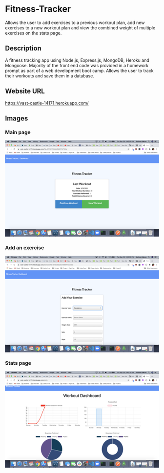 # Fitness-Tracker

Allows the user to add exercises to a previous workout plan, add new exercises to a new workout plan and view the combined weight of multiple exercises on the stats page.

## Description

A fitness tracking app using Node.js, Express.js, MongoDB, Heroku and Mongoose. Majority of the front end code was provided in a homework prompt as part of a web development boot camp. Allows the user to track their workouts and save them in a database.

## Website URL

https://vast-castle-14171.herokuapp.com/

## Images

### Main page

![alt text](/public/images/pic1.png)

### Add an exercise

![alt text](/public/images/pic2.png)

### Stats page

![alt text](/public/images/pic3.png)
